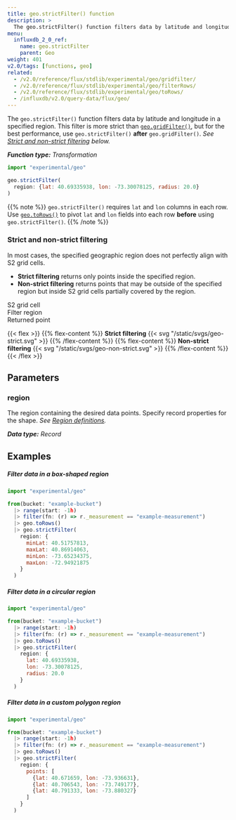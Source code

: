 ```yaml
---
title: geo.strictFilter() function
description: >
  The geo.strictFilter() function filters data by latitude and longitude.
menu:
  influxdb_2_0_ref:
    name: geo.strictFilter
    parent: Geo
weight: 401
v2.0/tags: [functions, geo]
related:
  - /v2.0/reference/flux/stdlib/experimental/geo/gridfilter/
  - /v2.0/reference/flux/stdlib/experimental/geo/filterRows/
  - /v2.0/reference/flux/stdlib/experimental/geo/toRows/
  - /influxdb/v2.0/query-data/flux/geo/
---
```


The `geo.strictFilter()` function filters data by latitude and longitude in a specified region.
This filter is more strict than [`geo.gridFilter()`](/v2.0/reference/flux/stdlib/experimental/geo/gridfilter/),
but for the best performance, use `geo.strictFilter()` **after** `geo.gridFilter()`.
_See [Strict and non-strict filtering](#strict-and-non-strict-filtering) below._

_**Function type:** Transformation_

```js
import "experimental/geo"

geo.strictFilter(
  region: {lat: 40.69335938, lon: -73.30078125, radius: 20.0}
)
```

{{% note %}}
`geo.strictFilter()` requires `lat` and `lon` columns in each row.
Use [`geo.toRows()`](/v2.0/reference/flux/stdlib/experimental/geo/gridfilter/)
to pivot `lat` and `lon` fields into each row **before** using `geo.strictFilter()`.
{{% /note %}}

### Strict and non-strict filtering
In most cases, the specified geographic region does not perfectly align with S2 grid cells.

- **Strict filtering** returns only points inside the specified region.
- **Non-strict filtering** returns points that may be outside of the specified region but
  inside S2 grid cells partially covered by the region.

<span class="key-geo-cell"></span> S2 grid cell  
<span class="key-geo-region"></span> Filter region  
<span class="key-geo-point"></span> Returned point

{{< flex >}}
{{% flex-content %}}
**Strict filtering**
{{< svg "/static/svgs/geo-strict.svg" >}}
{{% /flex-content %}}
{{% flex-content %}}
**Non-strict filtering**
{{< svg "/static/svgs/geo-non-strict.svg" >}}
{{% /flex-content %}}
{{< /flex >}}

## Parameters

### region
The region containing the desired data points.
Specify record properties for the shape.
_See [Region definitions](/v2.0/reference/flux/stdlib/experimental/geo/#region-definitions)._

_**Data type:** Record_

## Examples

##### Filter data in a box-shaped region
```js
import "experimental/geo"

from(bucket: "example-bucket")
  |> range(start: -1h)
  |> filter(fn: (r) => r._measurement == "example-measurement")
  |> geo.toRows()
  |> geo.strictFilter(
    region: {
      minLat: 40.51757813,
      maxLat: 40.86914063,
      minLon: -73.65234375,
      maxLon: -72.94921875
    }
  )
```

##### Filter data in a circular region
```js
import "experimental/geo"

from(bucket: "example-bucket")
  |> range(start: -1h)
  |> filter(fn: (r) => r._measurement == "example-measurement")
  |> geo.toRows()
  |> geo.strictFilter(
    region: {
      lat: 40.69335938,
      lon: -73.30078125,
      radius: 20.0
    }
  )
```

##### Filter data in a custom polygon region
```js
import "experimental/geo"

from(bucket: "example-bucket")
  |> range(start: -1h)
  |> filter(fn: (r) => r._measurement == "example-measurement")
  |> geo.toRows()
  |> geo.strictFilter(
    region: {
      points: [
        {lat: 40.671659, lon: -73.936631},
        {lat: 40.706543, lon: -73.749177},
        {lat: 40.791333, lon: -73.880327}
      ]
    }
  )
```
